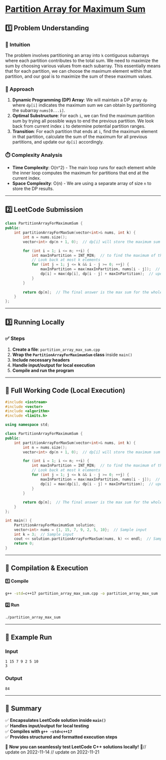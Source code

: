 # **[Partition Array for Maximum Sum](https://leetcode.com/problems/partition-array-for-maximum-sum/description/)**  

## **1️⃣ Problem Understanding**  
### **📌 Intuition**  
The problem involves partitioning an array into `k` contiguous subarrays where each partition contributes to the total sum. We need to maximize the sum by choosing various values from each subarray. This essentially means that for each partition, we can choose the maximum element within that partition, and our goal is to maximize the sum of these maximum values. 

### **🚀 Approach**  
1. **Dynamic Programming (DP) Array**: We will maintain a DP array `dp` where `dp[i]` indicates the maximum sum we can obtain by partitioning the subarray `nums[0...i]`.
2. **Optimal Substructure**: For each `i`, we can find the maximum partition sum by trying all possible ways to end the previous partition. We look back from current index `i` to determine potential partition ranges.
3. **Transition**: For each partition that ends at `i`, find the maximum element in that partition, calculate the sum of the maximum for all previous partitions, and update our `dp[i]` accordingly.

### **⏱️ Complexity Analysis**  
- **Time Complexity**: O(n^2) - The main loop runs for each element while the inner loop computes the maximum for partitions that end at the current index.
- **Space Complexity**: O(n) - We are using a separate array of size `n` to store the DP results. 

---  

## **2️⃣ LeetCode Submission**  
```cpp
class PartitionArrayForMaximumSum {
public:
    int partitionArrayForMaxSum(vector<int>& nums, int k) {
        int n = nums.size();
        vector<int> dp(n + 1, 0);  // dp[i] will store the maximum sum for nums[0...i-1]

        for (int i = 1; i <= n; ++i) {
            int maxInPartition = INT_MIN;  // to find the maximum of the current partition
            // Look back at most k elements
            for (int j = 1; j <= k && i - j >= 0; ++j) {
                maxInPartition = max(maxInPartition, nums[i - j]);  // find max in current partition
                dp[i] = max(dp[i], dp[i - j] + maxInPartition);  // update dp[i] with max possible sum
            }
        }
        
        return dp[n];  // The final answer is the max sum for the whole array
    }
};
```  

---  

## **3️⃣ Running Locally**  
### **✅ Steps**  
1. **Create a file**: `partition_array_max_sum.cpp`  
2. **Wrap the `PartitionArrayForMaximumSum` class** inside `main()`  
3. **Include necessary headers**  
4. **Handle input/output for local execution**  
5. **Compile and run the program**  

---  

## **📝 Full Working Code (Local Execution)**  
```cpp
#include <iostream>
#include <vector>
#include <algorithm>
#include <limits.h>

using namespace std;

class PartitionArrayForMaximumSum {
public:
    int partitionArrayForMaxSum(vector<int>& nums, int k) {
        int n = nums.size();
        vector<int> dp(n + 1, 0);  // dp[i] will store the maximum sum for nums[0...i-1]

        for (int i = 1; i <= n; ++i) {
            int maxInPartition = INT_MIN;  // to find the maximum of the current partition
            // Look back at most k elements
            for (int j = 1; j <= k && i - j >= 0; ++j) {
                maxInPartition = max(maxInPartition, nums[i - j]);  // find max in current partition
                dp[i] = max(dp[i], dp[i - j] + maxInPartition);  // update dp[i] with max possible sum
            }
        }
        
        return dp[n];  // The final answer is the max sum for the whole array
    }
};

int main() {
    PartitionArrayForMaximumSum solution;
    vector<int> nums = {1, 15, 7, 9, 2, 5, 10};  // Sample input
    int k = 3;  // Sample input
    cout << solution.partitionArrayForMaxSum(nums, k) << endl;  // Sample output
    return 0;
}
```  

---  

## **🔧 Compilation & Execution**  
#### **1️⃣ Compile**  
```bash
g++ -std=c++17 partition_array_max_sum.cpp -o partition_array_max_sum
```  

#### **2️⃣ Run**  
```bash
./partition_array_max_sum
```  

---  

## **🎯 Example Run**  
### **Input**  
```
1 15 7 9 2 5 10
3
```  
### **Output**  
```
84
```  

---  

## **📌 Summary**  
✅ **Encapsulates LeetCode solution inside `main()`**  
✅ **Handles input/output for local testing**  
✅ **Compiles with `g++ -std=c++17`**  
✅ **Provides structured and formatted execution steps**  

🚀 **Now you can seamlessly test LeetCode C++ solutions locally!** 🚀// update on 2022-11-14
// update on 2022-11-21
